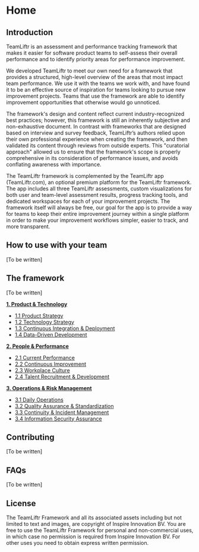 # Home

## Introduction
TeamLiftr is an assessment and performance tracking framework that makes it easier for software product teams to self-assess their overall performance and to identify priority areas for performance improvement. 

We developed TeamLiftr to meet our own need for a framework that provides a structured, high-level overview of the areas that most impact team performance. We use it with the teams we work with, and have found it to be an effective source of inspiration for teams looking to pursue new improvement projects. Teams that use the framework are able to identify improvement opportunities that otherwise would go unnoticed.  

The framework's design and content reflect current industry-recognized best practices; however, this framework is still an inherently subjective and non-exhaustive document. In contrast with frameworks that are designed based on interview and survey feedback, TeamLiftr’s authors relied upon their own professional experience when creating the framework, and then validated its content through reviews from outside experts. This "curatorial approach" allowed us to ensure that the framework's scope is properly comprehensive in its consideration of performance issues, and avoids conflating awareness with importance. 

The TeamLiftr framework is complemented by the TeamLiftr app (TeamLiftr.com), an optional premium platform for the TeamLiftr framework. The app includes all three TeamLiftr assessments, custom visualizations for both user and team-level assessment results, progress tracking tools, and dedicated workspaces for each of your improvement projects. The framework itself will always be free, our goal for the app is to provide a way for teams to keep their entire improvement journey within a single platform in order to make your improvement workflows simpler, easier to track, and more transparent. 

## How to use with your team
[To be written]

## The framework
[To be written]

**[1. Product & Technology](product_and_technology/README.md)**
   - [1.1 Product Strategy](product_and_technology/PRODUCT_STRATEGY.md)
   - [1.2 Technology Strategy](product_and_technology/TECHNOLOGY_STRATEGY.md)
   - [1.3 Continuous Integration & Deployment](product_and_technology/CONTINUOUS_INTEGRATION_AND_DEPLOYMENT.md)
   - [1.4 Data-Driven Development](product_and_technology/DATA-DRIVEN_DEVELOPMENT.md)

**[2. People & Performance](people_and_performance/README.md)**
   - [2.1 Current Performance](people_and_performance/CURRENT_PERFORMANCE.md)
   - [2.2 Continuous Improvement](people_and_performance/CONTINUOUS_IMPROVEMENT.md)
   - [2.3 Workplace Culture](people_and_performance/WORKPLACE_CULTURE.md)
   - [2.4 Talent Recruitment & Development](people_and_performance/TALENT_RECRUITMENT_AND_DEVELOPMENT.md)

**[3. Operations & Risk Management](operations_and_risk_management/README.md)**
   - [3.1 Daily Operations](operations_and_risk_management/DAILY_OPERATIONS.md)
   - [3.2 Quality Assurance & Standardization](operations_and_risk_management/QUALITY_ASSURANCE_AND_STANDARDIZATION.md)
   - [3.3 Continuity & Incident Management](operations_and_risk_management/CONTINUITY_AND_INCIDENT_MANAGEMENT.md)
   - [3.4 Information Security Assurance](operations_and_risk_management/INFORMATION_SECURITY_ASSURANCE.md)

## Contributing
[To be written]

## FAQs
[To be written]

## License
The TeamLiftr Framework and all its associated assets including but not limited to text and images, are copyright of Inspire Innovation BV. You are free to use the TeamLiftr Framework for personal and non-commercial uses, in which case no permission is required from Inspire Innovation BV. For other uses you need to obtain express written permission.

